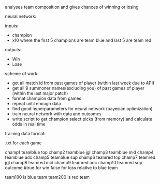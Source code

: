 analyses team composition and gives chances of winning or losing

neural network:

inputs:
  - champion
  - x10 where the first 5 champions are team blue and last 5 are team red

outputs:
  - Win
  - Lose

scheme of work:
  - get all match id from past games of player (within last week due to API)
  - get all 9 summoner names(excluding you) of past games of player (within the last major patch)
  - format champion data from games
  - repeat until enough data
  - find good hyperparameters for neural network (bayesian optimization)
  - train neural network with data and outcomes
  - write script to get champion select picks (from memory) and calculate odds in real time

training data format:

.txt for each game

champ1 teamblue top
champ2 teamblue jgl
champ3 teamblue mid
champ4 teamblue adc
champ5 teamblue sup
champ6 teamred top
champ7 teamred jgl
champ8 teamred mid
champ9 teamred adc
champ10 teamred sup
outcome #true for win false for loss relative to blue team

team100 is blue team
team200 is red team
